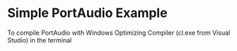 # Simple PortAudio Example

To compile PortAudio with Windows Optimizing Compiler (cl.exe from Visual Studio) in the terminal
